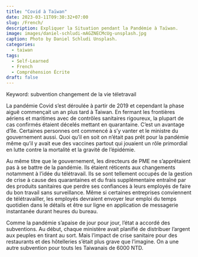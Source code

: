 ```yaml
---
title: "Covid à Taïwan"
date: 2023-03-11T09:30:32+07:00
slug: /French/
description: Expliquer la Situation pendant la Pandémie à Taïwan.
image: images/daniel-schludi-mAGZNECMcUg-unsplash.jpg
caption: Photo by Daniel Schludi Unsplash.
categories:
  - taiwan
tags:
  - Self-Learned
  - French
  - Compréhension Écrite
draft: false
---
```



Keyword: subvention changement de la vie téletravail

La pandémie Covid s’est déroulée à partir de 2019 et cependant la phase aiguë commençait un an plus tard à Taiwan. En fermant les frontières aériens et maritimes avec de contrôles sanitaires rigoureux, la plupart de cas confirmés étaient décelés mettant en quarantaine. C’est un avantage d’île. Certaines personnes ont commencé à s’y vanter et le ministre du gouvernement aussi. Quoi qu’il en soit on n’était pas prêt pour la pandémie même qu’il y avait eue des vaccines partout qui jouaient un rôle primordial en lutte contre la mortalité et la gravité de l’épidémie.

Au même titre que le gouvernement, les directeurs de PME ne s’apprêtaient pas à se battre de la pandémie. Ils étaient réticents aux changements notamment à l’idée du télétravail. Ils se sont tellement occupés de la gestion de crise à cause des quarantaines et du frais supplémentaire entraîné par des produits sanitaires que perdre ses confiances à leurs employés de faire du bon travail sans surveillance. Même si certaines entreprises conviennent de télétravailler, les employés devraient envoyer leur emploi du temps quotidien dans le détails et être sur ligne en application de messagerie instantanée durant heures du bureau.

Comme la pandémie s’apaise de jour pour jour, l’état a accordé des subventions. Au début, chaque ministère avait planifié de distribuer l’argent aux peuples en tirant au sort. Mais l’impact de crise sanitaire pour des restaurants et des hôtelleries s’était plus grave que l’imagine. On a une autre subvention pour touts les Taiwanais de 6000 NTD.
